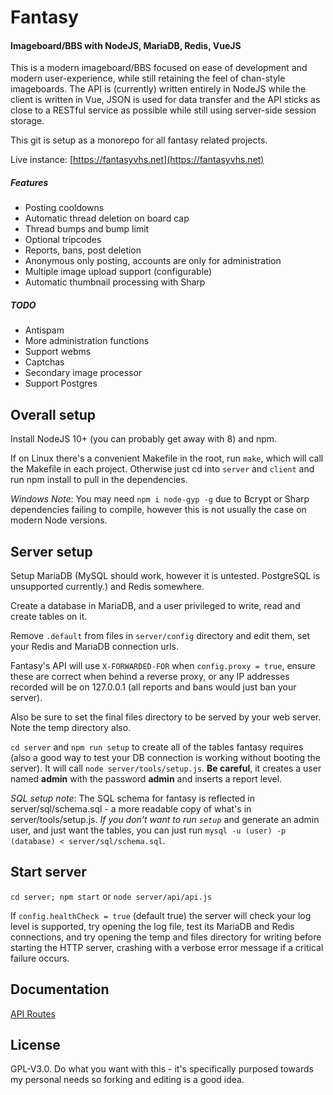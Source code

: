 # Fantasy

#### Imageboard/BBS with NodeJS, MariaDB, Redis, VueJS

This is a modern imageboard/BBS focused on ease of development and modern user-experience, while still retaining the feel of chan-style imageboards. The API is (currently) written entirely in NodeJS while the client is written in Vue, JSON is used for data transfer and the API sticks as close to a RESTful service as possible while still using server-side session storage.

This git is setup as a monorepo for all fantasy related projects.

Live instance: [https://fantasyvhs.net](https://fantasyvhs.net)


##### Features

* Posting cooldowns
* Automatic thread deletion on board cap
* Thread bumps and bump limit
* Optional tripcodes
* Reports, bans, post deletion
* Anonymous only posting, accounts are only for administration
* Multiple image upload support (configurable)
* Automatic thumbnail processing with Sharp

##### TODO

* Antispam
* More administration functions
* Support webms
* Captchas
* Secondary image processor
* Support Postgres

## Overall setup

Install NodeJS 10+ (you can probably get away with 8) and npm.

If on Linux there's a convenient Makefile in the root, run `make`, which will call the Makefile in each project. Otherwise just cd into `server` and `client` and run npm install to pull in the dependencies.

*Windows Note*: You may need `npm i node-gyp -g` due to Bcrypt or Sharp dependencies failing to compile, however this is not usually the case on modern Node versions.

## Server setup

Setup MariaDB (MySQL should work, however it is untested. PostgreSQL is unsupported currently.) and Redis somewhere.

Create a database in MariaDB, and a user privileged to write, read and create tables on it.

Remove `.default` from files in `server/config` directory and edit them, set your Redis and MariaDB connection urls.

Fantasy's API will use `X-FORWARDED-FOR` when `config.proxy = true`, ensure these are correct when behind a reverse proxy, or any IP addresses recorded will be on 127.0.0.1 (all reports and bans would just ban your server).

Also be sure to set the final files directory to be served by your web server. Note the temp directory also.

`cd server` and `npm run setup` to create all of the tables fantasy requires (also a good way to test your DB connection is working without booting the server). It will call `node server/tools/setup.js`. **Be careful**, it creates a user named **admin** with the password **admin** and inserts a report level.

*SQL setup note*: The SQL schema for fantasy is reflected in server/sql/schema.sql - a more readable copy of what's in server/tools/setup.js. *If you don't want to run `setup`* and generate an admin user, and just want the tables, you can  just run `mysql -u (user) -p (database) < server/sql/schema.sql`.

## Start server

`cd server; npm start` or `node server/api/api.js`

If `config.healthCheck = true` (default true) the server will check your log level is supported, try opening the log file, test its MariaDB and Redis connections, and try opening the temp and files directory for writing before starting the HTTP server, crashing with a verbose error message if a critical failure occurs. 

## Documentation

[API Routes](server/docs/routes.md)

## License

GPL-V3.0. Do what you want with this - it's specifically purposed towards my personal needs so forking and editing is a good idea.